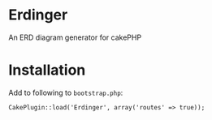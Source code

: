 Erdinger
========

An ERD diagram generator for cakePHP


Installation
============

Add to following to `bootstrap.php`:

`CakePlugin::load('Erdinger', array('routes' => true));`

